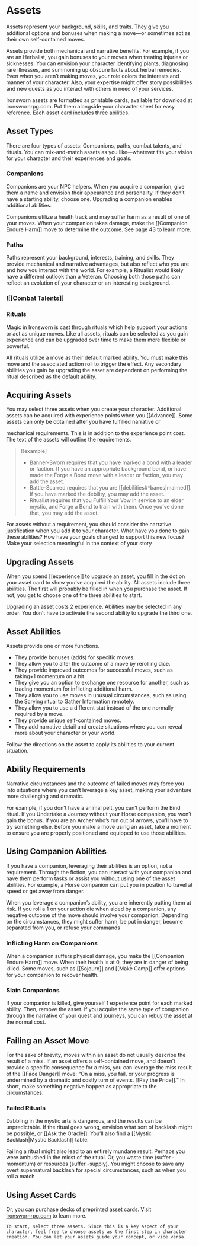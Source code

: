 # Assets
Assets represent your background, skills, and traits. They give you additional options and bonuses when making a move—or sometimes act as their own self-contained moves.

Assets provide both mechanical and narrative benefits. For example, if you are an Herbalist, you gain bonuses to your moves when treating injuries or sicknesses. You can envision your character identifying plants, diagnosing rare illnesses, and summoning up obscure facts about herbal remedies. Even when you aren’t making moves, your role colors the interests and manner of your character. Also, your expertise might offer story possibilities and new quests as you interact with others in need of your services.

Ironsworn assets are formatted as printable cards, available for download at ironswornrpg.com. Put them alongside your character sheet for easy reference. Each asset card includes three abilities.

## Asset Types
There are four types of assets: Companions, paths, combat talents, and rituals. You can mix-and-match assets as you like—whatever fits your vision for your character and their experiences and goals.
### Companions
Companions are your NPC helpers. When you acquire a companion, give them a name and envision their appearance and personality. If they don’t have a starting ability, choose one. Upgrading a companion enables additional abilities.

Companions utilize a health track and may suffer harm as a result of one of your moves. When your companion takes damage, make the [[Companion Endure Harm]] move to determine the outcome. See page 43 to learn more.

### Paths
Paths represent your background, interests, training, and skills. They provide mechanical and narrative advantages, but also reflect who you are and how you interact with the world. For example, a Ritualist would likely have a different outlook than a Veteran. Choosing both those paths can reflect an evolution of your character or an interesting background.

### ![[Combat Talents]]

### Rituals
Magic in Ironsworn is cast through rituals which help support your actions or act as unique moves. Like all assets, rituals can be selected as you gain experience and can be upgraded over time to make them more flexible or powerful.

All rituals utilize a move as their default marked ability. You must make this move and the associated action roll to trigger the effect. Any secondary abilities you gain by upgrading the asset are dependent on performing the ritual described as the default ability.

## Acquiring Assets
You may select three assets when you create your character. Additional assets can be acquired with experience points when you [[Advance]]. Some assets can only be obtained after you have fulfilled narrative or

mechanical requirements. This is in addition to the experience point cost. The text of the assets will outline the requirements. 

>[!example]
>- Banner-Sworn requires that you have marked a bond with a leader or faction. If you have an appropriate background bond, or have made the Forge a Bond move with a leader or faction, you may add the asset.
>- Battle-Scarred requires that you are [[debilities#^banes|maimed]]. If you have marked the debility, you may add the asset.
>- Ritualist requires that you Fulfill Your Vow in service to an elder mystic, and Forge a Bond to train with them. Once you’ve done that, you may add the asset.

For assets without a requirement, you should consider the narrative justification when you add it to your character. What have you done to gain these abilities? How have your goals changed to support this new focus? Make your selection meaningful in the context of your story

## Upgrading Assets
When you spend [[experience]] to upgrade an asset, you fill in the dot on your asset card to show you’ve acquired the ability. All assets include three abilities. The first will probably be filled in when you purchase the asset. If not, you get to choose one of the three abilities to start.

Upgrading an asset costs 2 experience. Abilities may be selected in any order. You don’t have to activate the second ability to upgrade the third one.

## Asset Abilities
Assets provide one or more functions.

- They provide bonuses (adds) for specific moves.
- They allow you to alter the outcome of a move by rerolling dice.
- They provide improved outcomes for successful moves, such as taking+1 momentum on a hit.
- They give you an option to exchange one resource for another, such as trading momentum for inflicting additional harm.
- They allow you to use moves in unusual circumstances, such as using the Scrying ritual to Gather Information remotely.
- They allow you to use a different stat instead of the one normally required by a move.
- They provide unique self-contained moves.
- They add narrative detail and create situations where you can reveal more about your character or your world.

Follow the directions on the asset to apply its abilities to your current situation.

## Ability Requirements
Narrative circumstances and the outcome of failed moves may force you into situations where you can’t leverage a key asset, making your adventure more challenging and dramatic.

For example, if you don’t have a animal pelt, you can’t perform the Bind ritual. If you Undertake a Journey without your Horse companion, you won’t gain the bonus. If you are an Archer who’s run out of arrows, you’ll have to try something else. Before you make a move using an asset, take a moment to ensure you are properly positioned and equipped to use those abilities.

## Using Companion Abilities
If you have a companion, leveraging their abilities is an option, not a requirement. Through the fiction, you can interact with your companion and have them perform tasks or assist you without using one of the asset abilities. For example, a Horse companion can put you in position to travel at speed or get away from danger.

When you leverage a companion’s ability, you are inherently putting them at risk. If you roll a 1 on your action die when aided by a companion, any negative outcome of the move should involve your companion. Depending on the circumstances, they might suffer harm, be put in danger, become separated from you, or refuse your commands

### Inflicting Harm on Companions
When a companion suffers physical damage, you make the [[Companion Endure Harm]] move. When their health is at 0, they are in danger of being killed. Some moves, such as [[Sojourn]]  and [[Make Camp]] offer options for your companion to recover health.

### Slain Companions
If your companion is killed, give yourself 1 experience point for each marked ability. Then, remove the asset. If you acquire the same type of companion through the narrative of your quest and journeys, you can rebuy the asset at the normal cost.
## Failing an Asset Move
For the sake of brevity, moves within an asset do not usually describe the result of a miss. If an asset offers a self-contained move, and doesn’t provide a specific consequence for a miss, you can leverage the miss result of the [[Face Danger]] move: “On a miss, you fail, or your progress is undermined by a dramatic and costly turn of events. [[Pay the Price]].” In short, make something negative happen as appropriate to the circumstances.
### Failed Rituals
Dabbling in the mystic arts is dangerous, and the results can be unpredictable. If the ritual goes wrong, envision what sort of backlash might be possible, or [[Ask the Oracle]]. You’ll also find a [[Mystic Backlash|Mystic Backlash]] table.

Failing a ritual might also lead to an entirely mundane result. Perhaps you were ambushed in the midst of the ritual. Or, you waste time (suffer -momentum) or resources (suffer -supply). You might choose to save any overt supernatural backlash for special circumstances, such as when you roll a match
## Using Asset Cards
Or, you can purchase decks of preprinted asset cards. Visit [ironswornrpg.com](http://ironswornrpg.com) to learn more.

	To start, select three assets. Since this is a key aspect of your character, feel free to choose assets as the first step in character creation. You can let your assets guide your concept, or vice versa.